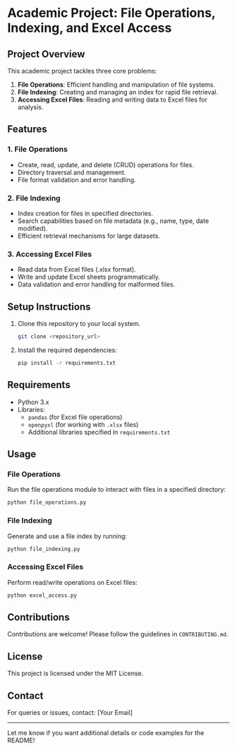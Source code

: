 # Academic Project: File Operations, Indexing, and Excel Access  

## Project Overview  
This academic project tackles three core problems:  
1. **File Operations**: Efficient handling and manipulation of file systems.  
2. **File Indexing**: Creating and managing an index for rapid file retrieval.  
3. **Accessing Excel Files**: Reading and writing data to Excel files for analysis.  

## Features  
### 1. File Operations  
- Create, read, update, and delete (CRUD) operations for files.  
- Directory traversal and management.  
- File format validation and error handling.  

### 2. File Indexing  
- Index creation for files in specified directories.  
- Search capabilities based on file metadata (e.g., name, type, date modified).  
- Efficient retrieval mechanisms for large datasets.  

### 3. Accessing Excel Files  
- Read data from Excel files (.xlsx format).  
- Write and update Excel sheets programmatically.  
- Data validation and error handling for malformed files.  

## Setup Instructions  
1. Clone this repository to your local system.  
   ```bash  
   git clone <repository_url>  
   ```  
2. Install the required dependencies:  
   ```bash  
   pip install -r requirements.txt  
   ```  

## Requirements  
- Python 3.x  
- Libraries:  
  - `pandas` (for Excel file operations)  
  - `openpyxl` (for working with `.xlsx` files)  
  - Additional libraries specified in `requirements.txt`  

## Usage  
### File Operations  
Run the file operations module to interact with files in a specified directory:  
```bash  
python file_operations.py  
```  

### File Indexing  
Generate and use a file index by running:  
```bash  
python file_indexing.py  
```  

### Accessing Excel Files  
Perform read/write operations on Excel files:  
```bash  
python excel_access.py  
```  

## Contributions  
Contributions are welcome! Please follow the guidelines in `CONTRIBUTING.md`.  

## License  
This project is licensed under the MIT License.  

## Contact  
For queries or issues, contact: [Your Email]  

---  

Let me know if you want additional details or code examples for the README!

